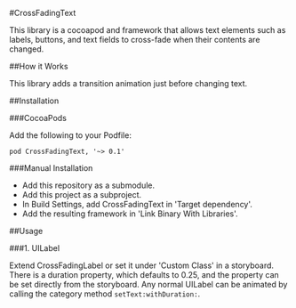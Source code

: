 #CrossFadingText

This library is a cocoapod and framework that allows text elements such as labels, buttons, and text fields to cross-fade when their contents are changed.

##How it Works

This library adds a transition animation just before changing text.

##Installation

###CocoaPods

Add the following to your Podfile:

```
pod CrossFadingText, '~> 0.1'
```

###Manual Installation

 * Add this repository as a submodule.
 * Add this project as a subproject.
 * In Build Settings, add CrossFadingText in 'Target dependency'.
 * Add the resulting framework in 'Link Binary With Libraries'.

##Usage

###1. UILabel

Extend CrossFadingLabel or set it under 'Custom Class' in a storyboard. There is a duration property, which defaults to 0.25, and the property can be set directly from the storyboard. Any normal UILabel can be animated by calling the category method `setText:withDuration:`.

